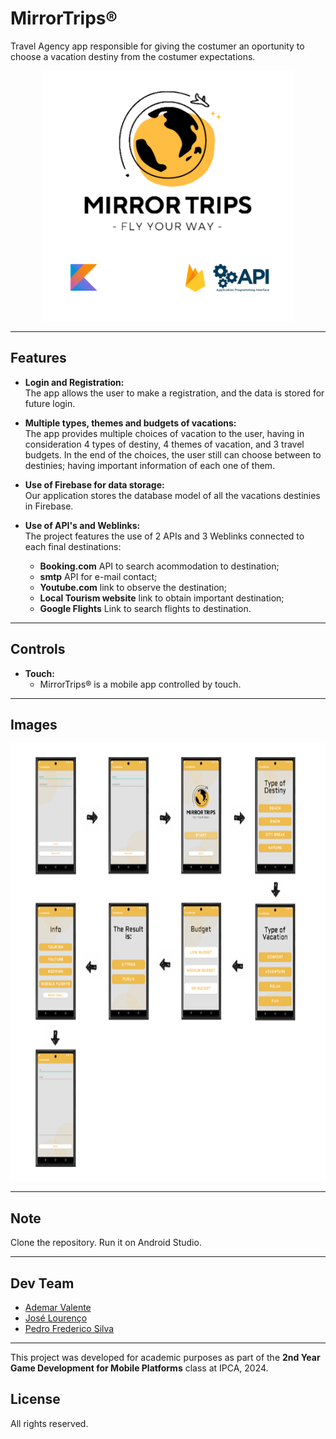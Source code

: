 # MirrorTrips®

Travel Agency app responsible for giving the costumer an oportunity to choose a vacation destiny from the costumer expectations.

<p align="center">
  <img width="400" height="400" src="MirrorTrips-main/mirrortrips.png">
</p>


---

## Features

- **Login and Registration:**  
  The app allows the user to make a registration, and the data is stored for future login.
  
- **Multiple types, themes and budgets of vacations:**  
  The app provides multiple choices of vacation to the user, having in consideration 4 types of destiny, 4 themes of vacation, and 3 travel budgets. In the end of the choices, the user still can choose between to destinies; having important information of each one of them.

- **Use of Firebase for data storage:**  
  Our application stores the database model of all the vacations destinies in Firebase.

- **Use of API's and Weblinks:**  
  The project features the use of 2 APIs and 3 Weblinks connected to each final destinations:
  - **Booking.com** API to search acommodation to destination;
  - **smtp** API for e-mail contact;
  - **Youtube.com** link to observe the destination;
  - **Local Tourism website** link to obtain important destination;
  - **Google Flights** Link to search flights to destination.


---

## Controls

- **Touch:**  
  - MirrorTrips® is a mobile app controlled by touch.  
  
---

## Images
<p align="center">
  <img width="700" height="700" src="MirrorTrips-main/mirrortrips%20flow.png">
</p>


---

## Note

Clone the repository. 
Run it on Android Studio.


---

## Dev Team

- [Ademar Valente](https://github.com/ademar1k82)
- [José Lourenço](https://github.com/Zeet76)
- [Pedro Frederico Silva](https://github.com/FredSilva92)


---

This project was developed for academic purposes as part of the **2nd Year Game Development for Mobile Platforms** class at IPCA, 2024.




## License
All rights reserved.
